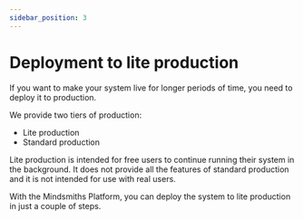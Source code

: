 ```yaml
---
sidebar_position: 3
---
```


# Deployment to lite production

If you want to make your system live for longer periods of time, you need to deploy it to production.

We provide two tiers of production:
- Lite production
- Standard production

Lite production is intended for free users to continue running their system in the background. It does not provide all the features of standard production and it is not intended for use with real users.

With the Mindsmiths Platform, you can deploy the system to lite production in just a couple of steps.